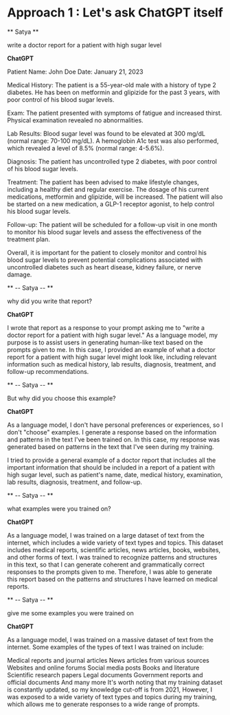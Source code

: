 # Approach 1 : Let's ask ChatGPT itself

** Satya **

write a doctor report for a patient with high sugar level

**ChatGPT**

Patient Name: John Doe
Date: January 21, 2023

Medical History: The patient is a 55-year-old male with a history of type 2 diabetes. He has been on metformin and glipizide for the past 3 years, with poor control of his blood sugar levels.

Exam: The patient presented with symptoms of fatigue and increased thirst. Physical examination revealed no abnormalities.

Lab Results: Blood sugar level was found to be elevated at 300 mg/dL (normal range: 70-100 mg/dL). A hemoglobin A1c test was also performed, which revealed a level of 8.5% (normal range: 4-5.6%).

Diagnosis: The patient has uncontrolled type 2 diabetes, with poor control of his blood sugar levels.

Treatment: The patient has been advised to make lifestyle changes, including a healthy diet and regular exercise. The dosage of his current medications, metformin and glipizide, will be increased. The patient will also be started on a new medication, a GLP-1 receptor agonist, to help control his blood sugar levels.

Follow-up: The patient will be scheduled for a follow-up visit in one month to monitor his blood sugar levels and assess the effectiveness of the treatment plan.

Overall, it is important for the patient to closely monitor and control his blood sugar levels to prevent potential complications associated with uncontrolled diabetes such as heart disease, kidney failure, or nerve damage.




** -- Satya -- **

why did you write that report?

**ChatGPT**

I wrote that report as a response to your prompt asking me to "write a doctor report for a patient with high sugar level." As a language model, my purpose is to assist users in generating human-like text based on the prompts given to me. In this case, I provided an example of what a doctor report for a patient with high sugar level might look like, including relevant information such as medical history, lab results, diagnosis, treatment, and follow-up recommendations.




** -- Satya -- **

But why did you choose this example?

**ChatGPT**

As a language model, I don't have personal preferences or experiences, so I don't "choose" examples. I generate a response based on the information and patterns in the text I've been trained on. In this case, my response was generated based on patterns in the text that I've seen during my training.

I tried to provide a general example of a doctor report that includes all the important information that should be included in a report of a patient with high sugar level, such as patient's name, date, medical history, examination, lab results, diagnosis, treatment, and follow-up.




** -- Satya -- **

what examples were you trained on?

**ChatGPT**

As a language model, I was trained on a large dataset of text from the internet, which includes a wide variety of text types and topics. This dataset includes medical reports, scientific articles, news articles, books, websites, and other forms of text. I was trained to recognize patterns and structures in this text, so that I can generate coherent and grammatically correct responses to the prompts given to me. Therefore, I was able to generate this report based on the patterns and structures I have learned on medical reports.




** -- Satya -- **

give me some examples you were trained on

**ChatGPT**

As a language model, I was trained on a massive dataset of text from the internet. Some examples of the types of text I was trained on include:

Medical reports and journal articles
News articles from various sources
Websites and online forums
Social media posts
Books and literature
Scientific research papers
Legal documents
Government reports and official documents
And many more
It's worth noting that my training dataset is constantly updated, so my knowledge cut-off is from 2021, However, I was exposed to a wide variety of text types and topics during my training, which allows me to generate responses to a wide range of prompts.
